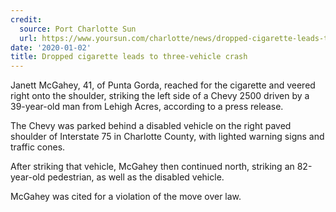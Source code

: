 ```yaml
---
credit:
  source: Port Charlotte Sun
  url: https://www.yoursun.com/charlotte/news/dropped-cigarette-leads-to-three-vehicle-crash/article_884083b0-2dad-11ea-b2fc-93cade640b26.html
date: '2020-01-02'
title: Dropped cigarette leads to three-vehicle crash
---
```



Janett McGahey, 41, of Punta Gorda, reached for the cigarette and veered right onto the shoulder, striking the left side of a Chevy 2500 driven by a 39-year-old man from Lehigh Acres, according to a press release.

The Chevy was parked behind a disabled vehicle on the right paved shoulder of Interstate 75 in Charlotte County, with lighted warning signs and traffic cones.

After striking that vehicle, McGahey then continued north, striking an 82-year-old pedestrian, as well as the disabled vehicle.

McGahey was cited for a violation of the move over law.